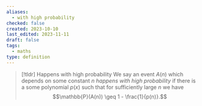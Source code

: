 ```yaml
---
aliases:
  - with high probability
checked: false
created: 2023-10-10
last_edited: 2023-11-11
draft: false
tags:
  - maths
type: definition
---
```

>[!tldr] Happens with high probability
>We say an event $A(n)$ which depends on some constant $n$ *happens with high probability* if there is a some polynomial $p(x)$ such that for sufficiently large $n$ we have
>$$\mathbb{P}(A(n)) \geq 1 - \frac{1}{p(n)}.$$

